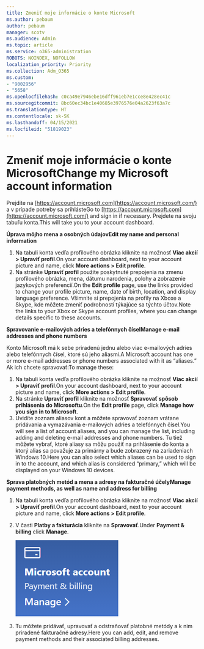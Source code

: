 ```yaml
---
title: Zmeniť moje informácie o konte Microsoft
ms.author: pebaum
author: pebaum
manager: scotv
ms.audience: Admin
ms.topic: article
ms.service: o365-administration
ROBOTS: NOINDEX, NOFOLLOW
localization_priority: Priority
ms.collection: Adm_O365
ms.custom:
- "9002956"
- "5658"
ms.openlocfilehash: c0ca49e7946ebe16dff961eb7e1cce8e428ec41c
ms.sourcegitcommit: 8bc60ec34bc1e40685e3976576e04a2623f63a7c
ms.translationtype: HT
ms.contentlocale: sk-SK
ms.lasthandoff: 04/15/2021
ms.locfileid: "51819023"
---
```

# <a name="change-my-microsoft-account-information"></a><span data-ttu-id="d4f62-102">Zmeniť moje informácie o konte Microsoft</span><span class="sxs-lookup"><span data-stu-id="d4f62-102">Change my Microsoft account information</span></span>

<span data-ttu-id="d4f62-103">Prejdite na [https://account.microsoft.com](https://account.microsoft.com/) a v prípade potreby sa prihláste</span><span class="sxs-lookup"><span data-stu-id="d4f62-103">Go to [https://account.microsoft.com](https://account.microsoft.com/) and sign in if necessary.</span></span> <span data-ttu-id="d4f62-104">Prejdete na svoju tabuľu konta.</span><span class="sxs-lookup"><span data-stu-id="d4f62-104">This will take you to your account dashboard.</span></span>  

<span data-ttu-id="d4f62-105">**Úprava môjho mena a osobných údajov**</span><span class="sxs-lookup"><span data-stu-id="d4f62-105">**Edit my name and personal information**</span></span>

1. <span data-ttu-id="d4f62-106">Na tabuli konta vedľa profilového obrázka kliknite na možnosť **Viac akcií > Upraviť profil**.</span><span class="sxs-lookup"><span data-stu-id="d4f62-106">On your account dashboard, next to your account picture and name, click **More actions > Edit profile**.</span></span>
2. <span data-ttu-id="d4f62-107">Na stránke **Upraviť profil** použite poskytnuté prepojenia na zmenu profilového obrázka, mena, dátumu narodenia, polohy a zobrazenie jazykových preferencií.</span><span class="sxs-lookup"><span data-stu-id="d4f62-107">On the **Edit profile** page, use the links provided to change your profile picture, name, date of birth, location, and display language preference.</span></span> <span data-ttu-id="d4f62-108">Všimnite si prepojenia na profily na Xboxe a Skype, kde môžete zmeniť podrobnosti týkajúce sa týchto účtov.</span><span class="sxs-lookup"><span data-stu-id="d4f62-108">Note the links to your Xbox or Skype account profiles, where you can change details specific to these accounts.</span></span>

<span data-ttu-id="d4f62-109">**Spravovanie e-mailových adries a telefónnych čísel**</span><span class="sxs-lookup"><span data-stu-id="d4f62-109">**Manage e-mail addresses and phone numbers**</span></span>

<span data-ttu-id="d4f62-110">Konto Microsoft má k sebe priradenú jednu alebo viac e-mailových adries alebo telefónnych čísel, ktoré sú jeho aliasmi.</span><span class="sxs-lookup"><span data-stu-id="d4f62-110">A Microsoft account has one or more e-mail addresses or phone numbers associated with it as “aliases.”</span></span> <span data-ttu-id="d4f62-111">Ak ich chcete spravovať:</span><span class="sxs-lookup"><span data-stu-id="d4f62-111">To manage these:</span></span>

1. <span data-ttu-id="d4f62-112">Na tabuli konta vedľa profilového obrázka kliknite na možnosť **Viac akcií > Upraviť profil**.</span><span class="sxs-lookup"><span data-stu-id="d4f62-112">On your account dashboard, next to your account picture and name, click **More actions > Edit profile**.</span></span>
2. <span data-ttu-id="d4f62-113">Na stránke **Upraviť profil** kliknite na možnosť **Spravovať spôsob prihlásenia do Microsoftu**.</span><span class="sxs-lookup"><span data-stu-id="d4f62-113">On the **Edit profile** page, click **Manage how you sign in to Microsoft**.</span></span> 
3. <span data-ttu-id="d4f62-114">Uvidíte zoznam aliasov kont a môžete spravovať zoznam vrátane pridávania a vymazávania e-mailových adries a telefónnych čísel.</span><span class="sxs-lookup"><span data-stu-id="d4f62-114">You will see a list of account aliases, and you can manage the list, including adding and deleting e-mail addresses and phone numbers.</span></span> <span data-ttu-id="d4f62-115">Tu tiež môžete vybrať, ktoré aliasy sa môžu použiť na prihlásenie do konta a ktorý alias sa považuje za primárny a bude zobrazený na zariadeniach Windows 10.</span><span class="sxs-lookup"><span data-stu-id="d4f62-115">Here you can also select which aliases can be used to sign in to the account, and which alias is considered “primary,” which will be displayed on your Windows 10 devices.</span></span>

<span data-ttu-id="d4f62-116">**Sprava platobných metód a mena a adresy na fakturačné účely**</span><span class="sxs-lookup"><span data-stu-id="d4f62-116">**Manage payment methods, as well as name and address for billing**</span></span> 

1. <span data-ttu-id="d4f62-117">Na tabuli konta vedľa profilového obrázka kliknite na možnosť **Viac akcií > Upraviť profil**.</span><span class="sxs-lookup"><span data-stu-id="d4f62-117">On your account dashboard, next to your account picture and name, click **More actions > Edit profile**.</span></span>
2. <span data-ttu-id="d4f62-118">V časti **Platby a fakturácia** kliknite na **Spravovať**.</span><span class="sxs-lookup"><span data-stu-id="d4f62-118">Under **Payment & billing** click **Manage**.</span></span>

    ![Spravovanie platieb a fakturácie](media/manage-account.png)

3. <span data-ttu-id="d4f62-120">Tu môžete pridávať, upravovať a odstraňovať platobné metódy a k nim priradené fakturačné adresy.</span><span class="sxs-lookup"><span data-stu-id="d4f62-120">Here you can add, edit, and remove payment methods and their associated billing addresses.</span></span> 
